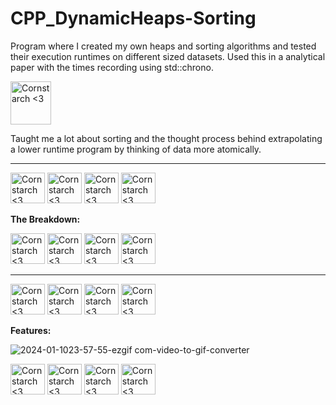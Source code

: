 # CPP_DynamicHeaps-Sorting
  Program where I created my own heaps and sorting algorithms and tested their execution runtimes on different sized datasets. Used this in a analytical paper with the times recording using std::chrono.
  
  <img src="https://github.com/Kingerthanu/CPP_DynamicHeaps-Sorting/assets/76754592/dc884d16-8a0e-4a4c-a564-6a1a2a09933e" alt="Cornstarch <3" width="65" height="69">

  Taught me a lot about sorting and the thought process behind extrapolating a lower runtime program by thinking of data more atomically.


----------------------------------------------

<img src="https://github.com/Kingerthanu/CPP_DynamicHeaps-Sorting/assets/76754592/256f3316-46f5-4b2d-9880-e4eb29fb2511" alt="Cornstarch <3" width="55" height="49"> <img src="https://github.com/Kingerthanu/CPP_DynamicHeaps-Sorting/assets/76754592/256f3316-46f5-4b2d-9880-e4eb29fb2511" alt="Cornstarch <3" width="55" height="49"> <img src="https://github.com/Kingerthanu/CPP_DynamicHeaps-Sorting/assets/76754592/256f3316-46f5-4b2d-9880-e4eb29fb2511" alt="Cornstarch <3" width="55" height="49"> <img src="https://github.com/Kingerthanu/CPP_DynamicHeaps-Sorting/assets/76754592/256f3316-46f5-4b2d-9880-e4eb29fb2511" alt="Cornstarch <3" width="55" height="49">



**The Breakdown:**



<img src="https://github.com/Kingerthanu/CPP_DynamicHeaps-Sorting/assets/76754592/e3b55ec2-c305-40c1-805e-f3d91817baea" alt="Cornstarch <3" width="55" height="49"> <img src="https://github.com/Kingerthanu/CPP_DynamicHeaps-Sorting/assets/76754592/e3b55ec2-c305-40c1-805e-f3d91817baea" alt="Cornstarch <3" width="55" height="49"> <img src="https://github.com/Kingerthanu/CPP_DynamicHeaps-Sorting/assets/76754592/e3b55ec2-c305-40c1-805e-f3d91817baea" alt="Cornstarch <3" width="55" height="49"> <img src="https://github.com/Kingerthanu/CPP_DynamicHeaps-Sorting/assets/76754592/e3b55ec2-c305-40c1-805e-f3d91817baea" alt="Cornstarch <3" width="55" height="49">



----------------------------------------------

<img src="https://github.com/Kingerthanu/CPP_physicsSandBoxEngine/assets/76754592/f4948d81-f91b-4b42-ac1a-cd4553ff385f" alt="Cornstarch <3" width="55" height="49"> <img src="https://github.com/Kingerthanu/CPP_physicsSandBoxEngine/assets/76754592/f4948d81-f91b-4b42-ac1a-cd4553ff385f" alt="Cornstarch <3" width="55" height="49"> <img src="https://github.com/Kingerthanu/CPP_physicsSandBoxEngine/assets/76754592/f4948d81-f91b-4b42-ac1a-cd4553ff385f" alt="Cornstarch <3" width="55" height="49"> <img src="https://github.com/Kingerthanu/CPP_physicsSandBoxEngine/assets/76754592/f4948d81-f91b-4b42-ac1a-cd4553ff385f" alt="Cornstarch <3" width="55" height="49">


**Features:**


![2024-01-1023-57-55-ezgif com-video-to-gif-converter](https://github.com/Kingerthanu/CPP_DynamicHeaps-Sorting/assets/76754592/62b6403b-73a4-4f43-82b7-03ef93f10c89)


<img src="https://github.com/Kingerthanu/CPP_DynamicHeaps-Sorting/assets/76754592/81d01d5a-b6ba-47dd-9391-7b37d26f4c37" alt="Cornstarch <3" width="55" height="49"> <img src="https://github.com/Kingerthanu/CPP_DynamicHeaps-Sorting/assets/76754592/81d01d5a-b6ba-47dd-9391-7b37d26f4c37" alt="Cornstarch <3" width="55" height="49"> <img src="https://github.com/Kingerthanu/CPP_DynamicHeaps-Sorting/assets/76754592/81d01d5a-b6ba-47dd-9391-7b37d26f4c37" alt="Cornstarch <3" width="55" height="49"> <img src="https://github.com/Kingerthanu/CPP_DynamicHeaps-Sorting/assets/76754592/81d01d5a-b6ba-47dd-9391-7b37d26f4c37" alt="Cornstarch <3" width="55" height="49">
